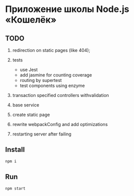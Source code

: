 # Приложение школы Node.js «Кошелёк»
## TODO
1. redirection on static pages (like 404);
2. tests
    - use Jest
    - add jasmine for counting coverage
    - routing by supertest
    - test components using enzyme

3. transaction specified controllers withvalidation
4. base service
5. create static page
6. rewrite webpackConfig and add optimizations
7. restarting server after failing

## Install
```sh
npm i
```

## Run
```sh
npm start
```


